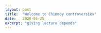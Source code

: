 ```yaml
---
layout: post
title:  "Welcome to Chinmoy controversies"
date:   2020-06-25
excerpt: "giving lecture depends"
---
```

